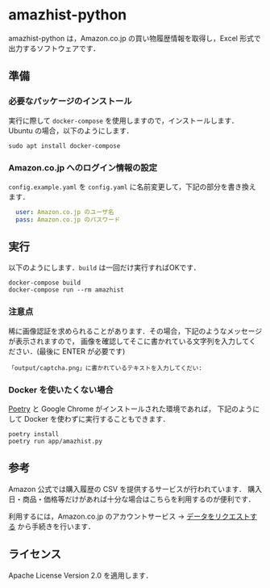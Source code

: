# amazhist-python

amazhist-python は，Amazon.co.jp の買い物履歴情報を取得し，Excel 形式で出力するソフトウェアです．

## 準備

### 必要なパッケージのインストール

実行に際して `docker-compose` を使用しますので，インストールします．
Ubuntu の場合，以下のようにします．

```
sudo apt install docker-compose
```
### Amazon.co.jp へのログイン情報の設定

`config.example.yaml` を `config.yaml` に名前変更して，下記の部分を書き換えます．

```yaml:config.yaml
  user: Amazon.co.jp のユーザ名
  pass: Amazon.co.jp のパスワード
```

## 実行

以下のようにします．`build` は一回だけ実行すればOKです．

```
docker-compose build
docker-compose run --rm amazhist
```

### 注意点

稀に画像認証を求められることがあります．その場合，下記のようなメッセージが表示されますので，
画像を確認してそこに書かれている文字列を入力してください．(最後に ENTER が必要です)

```
「output/captcha.png」に書かれているテキストを入力してくだい:
```

### Docker を使いたくない場合

[Poetry](https://python-poetry.org/) と Google Chrome がインストールされた環境であれば，
下記のようにして Docker を使わずに実行することもできます．

```
poetry install
poetry run app/amazhist.py
```

## 参考

Amazon 公式では購入履歴の CSV を提供するサービスが行われています．
購入日・商品・価格等だけがあれば十分な場合はこちらを利用するのが便利です．

利用するには，Amazon.co.jp のアカウントサービス → [データをリクエストする](https://www.amazon.co.jp/hz/privacy-central/data-requests/preview.html)
から手続きを行います．

## ライセンス

Apache License Version 2.0 を適用します．
